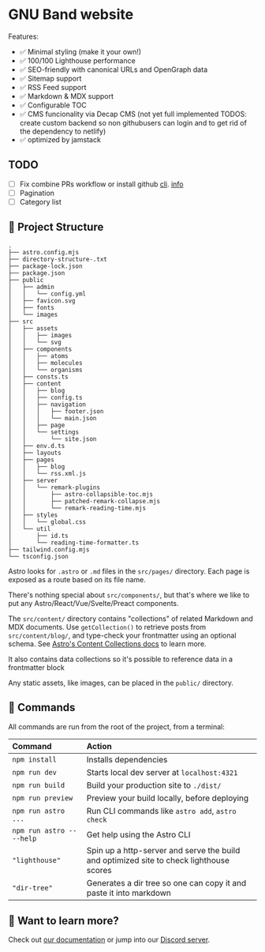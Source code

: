 # GNU Band website

Features:

- ✅ Minimal styling (make it your own!)
- ✅ 100/100 Lighthouse performance
- ✅ SEO-friendly with canonical URLs and OpenGraph data
- ✅ Sitemap support
- ✅ RSS Feed support
- ✅ Markdown & MDX support
- ✅ Configurable TOC
- ✅ CMS funcionality via Decap CMS (not yet full implemented TODOS: create custom backend so non githubusers can login and to get rid of the dependency to netlify)
- ✅ optimized by jamstack

## TODO

- [ ] Fix combine PRs workflow or install github [cli](<https://github.com/cli/cli>). [info](https://marcreichel.dev/blog/combine-dependabot-pull-requests)
- [ ] Pagination
- [ ] Category list

## 🚀 Project Structure

```text
.
├── astro.config.mjs
├── directory-structure-.txt
├── package-lock.json
├── package.json
├── public
│   ├── admin
│   │   └── config.yml
│   ├── favicon.svg
│   ├── fonts
│   └── images
├── src
│   ├── assets
│   │   ├── images
│   │   └── svg
│   ├── components
│   │   ├── atoms
│   │   ├── molecules
│   │   └── organisms
│   ├── consts.ts
│   ├── content
│   │   ├── blog
│   │   ├── config.ts
│   │   ├── navigation
│   │   │   ├── footer.json
│   │   │   └── main.json
│   │   ├── page
│   │   └── settings
│   │       └── site.json
│   ├── env.d.ts
│   ├── layouts
│   ├── pages
│   │   ├── blog
│   │   └── rss.xml.js
│   ├── server
│   │   └── remark-plugins
│   │       ├── astro-collapsible-toc.mjs
│   │       ├── patched-remark-collapse.mjs
│   │       └── remark-reading-time.mjs
│   ├── styles
│   │   └── global.css
│   └── util
│       ├── id.ts
│       └── reading-time-formatter.ts
├── tailwind.config.mjs
└── tsconfig.json

```

Astro looks for `.astro` or `.md` files in the `src/pages/` directory. Each page is exposed as a route based on its file name.

There's nothing special about `src/components/`, but that's where we like to put any Astro/React/Vue/Svelte/Preact components.

The `src/content/` directory contains "collections" of related Markdown and MDX documents. Use `getCollection()` to retrieve posts from `src/content/blog/`, and type-check your frontmatter using an optional schema. See [Astro's Content Collections docs](https://docs.astro.build/en/guides/content-collections/) to learn more.

It also contains data collections so it's possible to reference data in a frontmatter block

Any static assets, like images, can be placed in the `public/` directory.

## 🧞 Commands

All commands are run from the root of the project, from a terminal:

| Command                   | Action                                           |
| :------------------------ | :----------------------------------------------- |
| `npm install`             | Installs dependencies                            |
| `npm run dev`             | Starts local dev server at `localhost:4321`      |
| `npm run build`           | Build your production site to `./dist/`          |
| `npm run preview`         | Preview your build locally, before deploying     |
| `npm run astro ...`       | Run CLI commands like `astro add`, `astro check` |
| `npm run astro -- --help` | Get help using the Astro CLI                     |
| `"lighthouse"`            | Spin up a http-server and serve the build and optimized site to check lighthouse scores                     |
| `"dir-tree"`              | Generates a dir tree so one can copy it and paste it into markdown                   |

## 👀 Want to learn more?

Check out [our documentation](https://docs.astro.build) or jump into our [Discord server](https://astro.build/chat).

